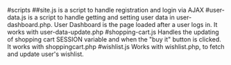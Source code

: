 #scripts
##site.js
is a script to handle registration and login via AJAX
#user-data.js
is a script to handle getting and setting user data in user-dashboard.php. 
User Dashboard is the page loaded after a user logs in. It works with user-data-update.php
#shopping-cart.js
Handles the updating of shopping cart SESSION variable and when the "buy it" button is clicked. 
It works with shoppingcart.php
#wishlist.js
Works with wishlist.php, to fetch and update user's wishlist.